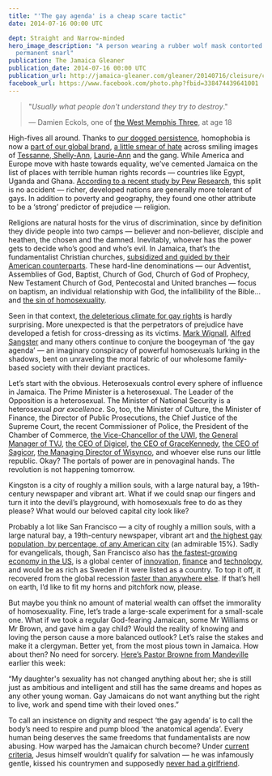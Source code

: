 ```yaml
---
title: "'The gay agenda' is a cheap scare tactic"
date: 2014-07-16 00:00 UTC

dept: Straight and Narrow-minded
hero_image_description: "A person wearing a rubber wolf mask contorted into a
  permanent snarl"
publication: The Jamaica Gleaner
publication_date: 2014-07-16 00:00 UTC
publication_url: http://jamaica-gleaner.com/gleaner/20140716/cleisure/cleisure3.html
facebook_url: https://www.facebook.com/photo.php?fbid=338474439641001
---
```


> "*Usually what people don't understand they try to destroy*."
>
> — Damien Eckols, one of [the West Memphis Three][1], at age 18

High-fives all around. Thanks to [our dogged persistence][2], homophobia is now
a [part of our global brand][3], [a little smear of hate][4] across smiling
images of [Tessanne, Shelly-Ann][5], [Laurie-Ann][6] and the gang. While America
and Europe move with haste towards equality, we’ve cemented Jamaica on the list
of places with terrible human rights records — countries like Egypt, Uganda and
Ghana. [According to a recent study by Pew Research][7], this split is no
accident — richer, developed nations are generally more tolerant of gays. In
addition to poverty and geography, they found one other attribute to be a
‘strong’ predictor of prejudice — religion.

Religions are natural hosts for the virus of discrimination, since by definition
they divide people into two camps — believer and non-believer, disciple and
heathen, the chosen and the damned. Inevitably, whoever has the power gets to
decide who’s good and who’s evil. In Jamaica, that’s the fundamentalist
Christian churches, [subsidized and guided by their American counterparts][4].
These hard-line denominations — our Adventist, Assemblies of God, Baptist,
Church of God, Church of God of Prophecy, New Testament Church of God,
Pentecostal and United branches — focus on baptism, an individual relationship
with God, the infallibility of the Bible… and [the sin of homosexuality][8].

Seen in that context, [the deleterious climate for gay rights][9] is hardly
surprising. More unexpected is that the perpetrators of prejudice have developed
a fetish for cross-dressing as its victims. [Mark Wignall][10], [Alfred
Sangster][11] and many others continue to conjure the boogeyman of ‘the gay
agenda’ — an imaginary conspiracy of powerful homosexuals lurking in the
shadows, bent on unraveling the moral fabric of our wholesome family-based
society with their deviant practices.

Let’s start with the obvious. Heterosexuals control every sphere of influence in
Jamaica. The Prime Minister is a heterosexual. The Leader of the Opposition is a
heterosexual. The Minister of National Security is a heterosexual *par
excellence*. So, too, the Minister of Culture, the Minister of Finance, the
Director of Public Prosecutions, the Chief Justice of the Supreme Court, the
recent Commissioner of Police, the President of the Chamber of Commerce, [the
Vice-Chancellor of the UWI][12], [the General Manager of TVJ][13], [the CEO of
Digicel][14], [the CEO of GraceKennedy][15], [the CEO of Sagicor][16], [the
Managing Director of Wisynco][17], and whoever else runs our little republic.
Okay? The portals of power are in penovaginal hands. The revolution is not
happening tomorrow.

Kingston is a city of roughly a million souls, with a large natural bay, a
19th-century newspaper and vibrant art. What if we could snap our fingers and
turn it into the devil’s playground, with homosexuals free to do as they please?
What would our beloved capital city look like?

Probably a lot like San Francisco — a city of roughly a million souls, with a
large natural bay, a 19th-century newspaper, vibrant art and [the highest gay
population, by percentage, of any American city][18] (an admirable 15%). Sadly
for evangelicals, though, San Francisco also has [the fastest-growing economy in
the US][19], is a global center of [innovation][20], [finance][21] and
[technology][22], and would be as rich as Sweden if it were listed as a country.
To top it off, it recovered from the global recession [faster than anywhere
else][23]. If that’s hell on earth, I’d like to fit my horns and pitchfork now,
please.

But maybe you think no amount of material wealth can offset the immorality of
homosexuality. Fine, let’s trade a large-scale experiment for a small-scale one.
What if we took a regular God-fearing Jamaican, some Mr Williams or Mr Brown,
and gave him a gay child? Would the reality of knowing and loving the person
cause a more balanced outlook? Let’s raise the stakes and make it a clergyman.
Better yet, from the most pious town in Jamaica. How about then? No need for
sorcery. [Here’s Pastor Browne from Mandeville][24] earlier this week:

“My daughter's sexuality has not changed anything about her; she is still just
as ambitious and intelligent and still has the same dreams and hopes as any
other young woman. Gay Jamaicans do not want anything but the right to live,
work and spend time with their loved ones.”

To call an insistence on dignity and respect ‘the gay agenda’ is to call the
body’s need to respire and pump blood ‘the anatomical agenda’. Every human being
deserves the same freedoms that fundamentalists are now abusing. How warped has
the Jamaican church become? Under [current criteria][25], Jesus himself wouldn’t
qualify for salvation — he was infamously gentle, kissed his countrymen and
supposedly [never had a girlfriend][26].

[1]: https://en.wikipedia.org/wiki/West_Memphis_Three
[2]: http://www.usatoday.com/story/news/world/2013/06/23/jamaica-anti-gay-rally/2451157/
[3]: http://www.slate.com/blogs/outward/2014/07/03/don_t_blame_homophobia_on_colonialism_cultural_relativists.html
[4]: http://www.salon.com/2014/07/10/no_to_homo_agenda_how_evangelicals_spread_anti_gay_hate_to_jamaica/
[5]: http://jamaica-gleaner.com/gleaner/20140131/lead/lead1.html
[6]: http://jamaica-gleaner.com/gleaner/20140714/ent/ent1.html
[7]: http://www.pewglobal.org/2013/06/04/the-global-divide-on-homosexuality/
[8]: http://jamaica-gleaner.com/gleaner/20130103/cleisure/cleisure3.html
[9]: http://www.thedailybeast.com/articles/2014/01/02/the-curious-case-of-countries-where-being-gay-is-a-crime.html
[10]: http://www.jamaicaobserver.com/columns/The-gay-agenda-is-to-muzzle-the-press_16965106
[11]: http://www.jamaicaobserver.com/columns/Head-hunters--Professor-Bain-and-the-gay-agenda_16808755
[12]: http://www.news.gov.tt/content/uwi-vice-chancellor-demits-office-2015
[13]: http://www.televisionjamaica.com/pg-clairecgrant.aspx
[14]: http://jamaica-gleaner.com/gleaner/20130724/news/news8.html
[15]: https://en.wikipedia.org/wiki/Don_Wehby
[16]: http://gallery.jamaica-gleaner.com/gallery/amcham-awards/amchamawardsh20110927ws.jpg.php
[17]: http://news.ncu.edu.jm/news_item.aspx?NewsID=2176
[18]: https://en.wikipedia.org/wiki/Demographics_of_sexual_orientation
[19]: http://www.bea.gov/newsreleases/regional/gdp_metro/2013/pdf/gdp_metro0913.pdf
[20]: http://www.bayareaeconomy.org/bay-area-fast-facts/
[21]: https://en.wikipedia.org/wiki/Bank_of_America
[22]: https://en.wikipedia.org/wiki/Google
[23]: http://www.sfexaminer.com/sanfrancisco/san-francisco-at-1-million-citys-population-is-booming-once-again/Content?oid=2659836
[24]: http://jamaica-gleaner.com/gleaner/20140714/letters/letters3.html
[25]: http://jamaica-gleaner.com/gleaner/20130825/news/news3.html
[26]: https://en.wikipedia.org/wiki/Mary_Magdalene
